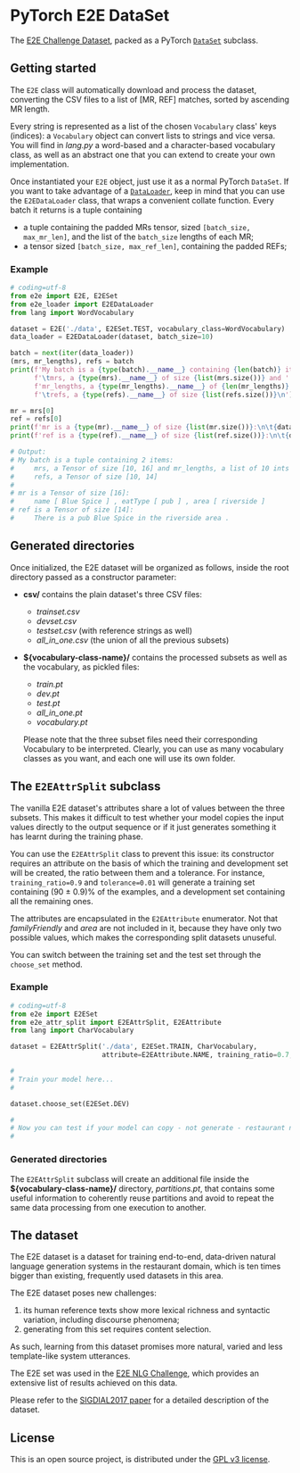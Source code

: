 # PyTorch E2E DataSet
The [E2E Challenge Dataset](http://www.macs.hw.ac.uk/InteractionLab/E2E/),
packed as a PyTorch [```DataSet```](https://pytorch.org/docs/master/data.html#torch.utils.data.Dataset)
subclass.

## Getting started
The ```E2E``` class will automatically download and process the dataset,
converting the CSV files to a list of [MR, REF] matches, sorted by ascending MR
length.

Every string is represented as a list of the chosen ```Vocabulary``` class'
keys (indices): a ```Vocabulary``` object can convert lists to strings and vice
versa. You will find in *lang.py* a word-based and a character-based vocabulary
class, as well as an abstract one that you can extend to create your own
implementation.

Once instantiated your ```E2E``` object, just use it as a normal PyTorch
```DataSet```. If you want to take advantage of a [```DataLoader```](https://pytorch.org/docs/master/data.html#torch.utils.data.DataLoader),
keep in mind that you can use the ```E2EDataLoader``` class, that wraps a
convenient collate function. Every batch it returns is a tuple containing
 * a tuple containing the padded MRs tensor, sized ```[batch_size, max_mr_len]```, and the list of the ```batch_size```
   lengths of each MR; 
 * a tensor sized ```[batch_size, max_ref_len]```, containing the padded REFs;

### Example
```python
# coding=utf-8
from e2e import E2E, E2ESet
from e2e_loader import E2EDataLoader
from lang import WordVocabulary

dataset = E2E('./data', E2ESet.TEST, vocabulary_class=WordVocabulary)
data_loader = E2EDataLoader(dataset, batch_size=10)

batch = next(iter(data_loader))
(mrs, mr_lengths), refs = batch
print(f'My batch is a {type(batch).__name__} containing {len(batch)} items:\n'
      f'\tmrs, a {type(mrs).__name__} of size {list(mrs.size())} and '
      f'mr_lengths, a {type(mr_lengths).__name__} of {len(mr_lengths)} {type(mr_lengths[0]).__name__}s\n'
      f'\trefs, a {type(refs).__name__} of size {list(refs.size())}\n')

mr = mrs[0]
ref = refs[0]
print(f'mr is a {type(mr).__name__} of size {list(mr.size())}:\n\t{dataset.to_string(mr)}')
print(f'ref is a {type(ref).__name__} of size {list(ref.size())}:\n\t{dataset.to_string(ref)}')

# Output:
# My batch is a tuple containing 2 items:
#     mrs, a Tensor of size [10, 16] and mr_lengths, a list of 10 ints
#     refs, a Tensor of size [10, 14]
#
# mr is a Tensor of size [16]:
#     name [ Blue Spice ] , eatType [ pub ] , area [ riverside ]
# ref is a Tensor of size [14]:
#     There is a pub Blue Spice in the riverside area .
```

## Generated directories
Once initialized, the E2E dataset will be organized as follows, inside the root
directory passed as a constructor parameter:
 * **csv/** contains the plain dataset's three CSV files:
    * *trainset.csv*
    * *devset.csv*
    * *testset.csv* (with reference strings as well)
    * *all_in_one.csv* (the union of all the previous subsets)
 * **${vocabulary-class-name}/** contains the processed subsets as well as the
   vocabulary, as pickled files:
    * *train.pt*
    * *dev.pt*
    * *test.pt*
    * *all_in_one.pt*
    * *vocabulary.pt*
   
   Please note that the three subset files need their corresponding Vocabulary
   to be interpreted. Clearly, you can use as many vocabulary classes as you
   want, and each one will use its own folder.

## The ```E2EAttrSplit``` subclass
The vanilla E2E dataset's attributes share a lot of values between the three
subsets. This makes it difficult to test whether your model copies the input
values directly to the output sequence or if it just generates something it has
learnt during the training phase.

You can use the ```E2EAttrSplit``` class to prevent this issue: its constructor
requires an attribute on the basis of which the training and development set
will be created, the ratio between them and a tolerance. For instance,
```training_ratio=0.9``` and ```tolerance=0.01``` will generate a training set
containing (90 ± 0.9)% of the examples, and a development set containing all
the remaining ones.

The attributes are encapsulated in the ```E2EAttribute``` enumerator. Not that
*familyFriendly* and *area* are not included in it, because they have only two
possible values, which makes the corresponding split datasets unuseful. 

You can switch between the training set and the test set through the
```choose_set``` method.

### Example
```python
# coding=utf-8
from e2e import E2ESet
from e2e_attr_split import E2EAttrSplit, E2EAttribute
from lang import CharVocabulary

dataset = E2EAttrSplit('./data', E2ESet.TRAIN, CharVocabulary,
                       attribute=E2EAttribute.NAME, training_ratio=0.7, tolerance=0.05)

#
# Train your model here...
#

dataset.choose_set(E2ESet.DEV)

#
# Now you can test if your model can copy - not generate - restaurant names
# 

```

### Generated directories
The ```E2EAttrSplit``` subclass will create an additional file inside the
**${vocabulary-class-name}/** directory, *partitions.pt*, that contains some
useful information to coherently reuse partitions and avoid to repeat the same
data processing from one execution to another.

## The dataset
The E2E dataset is a dataset for training end-to-end, data-driven natural 
language generation systems in the restaurant domain, which is ten times bigger 
than existing, frequently used datasets in this area. 

The E2E dataset poses new challenges: 
1) its human reference texts show more lexical richness and syntactic
   variation, including discourse phenomena;
2) generating from this set requires content selection. 

As such, learning from this dataset promises more natural, varied and less 
template-like system utterances.

The E2E set was used in the [E2E NLG Challenge](http://www.macs.hw.ac.uk/InteractionLab/E2E/),
which provides an extensive list of results achieved on this data.

Please refer to the [SIGDIAL2017 paper](https://arxiv.org/abs/1706.09254) for a
detailed description of the dataset.

## License
This is an open source project, is distributed under the [GPL v3 license](http://www.gnu.org/licenses/gpl-3.0.html).
